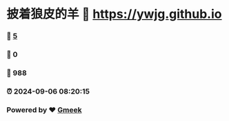 # 披着狼皮的羊 :link: https://ywjg.github.io 
### :page_facing_up: [5](https://ywjg.github.io/tag.html) 
### :speech_balloon: 0 
### :hibiscus: 988 
### :alarm_clock: 2024-09-06 08:20:15 
### Powered by :heart: [Gmeek](https://github.com/Meekdai/Gmeek)
